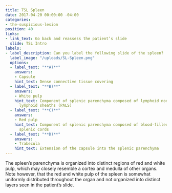 ```yaml
---
title: TSL Spleen
date: 2017-04-20 00:00:00 -04:00
categories:
- the-suspicious-lesion
position: 40
links:
- link_text: Go back and reassess the patient’s slide
  slide: TSL Intro
labels:
- label_description: Can you label the following slide of the spleen?
  label_image: "/uploads/SL-Spleen.png"
  options:
  - label_text: "**A)**"
    answers:
    - Capsule
    hint_text: Dense connective tissue covering
  - label_text: "**B)**"
    answers:
    - White pulp
    hint_text: Component of splenic parenchyma composed of lymphoid nodules and periarteriolar
      lymphoid sheaths (PALS)
  - label_text: "**C)**"
    answers:
    - Red pulp
    hint_text: Component of splenic parenchyma composed of blood-filled sinuses and
      splenic cords
  - label_text: "**D)**"
    answers:
    - Trabecula
    hint_text: Extension of the capsule into the splenic parenchyma
---
```


The spleen’s parenchyma is organized into distinct regions of red and white pulp, which may closely resemble a cortex and medulla of other organs. Note however, that the red and white pulp of the spleen is somewhat uniformly distributed throughout the organ and not organized into distinct layers seen in the patient’s slide.